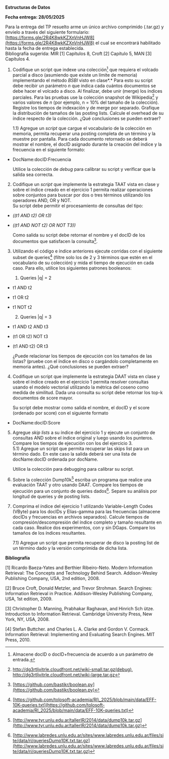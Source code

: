 **Estructuras de Datos**

**Fecha entrega: 28/05/2025**

Para la entrega del TP resuelto arme un único archivo comprimido (.tar.gz) y envielo a través del siguiente formulario: [https://forms.gle/2R4K8wkKZXnVnHJW8](https://forms.gle/2R4K8wkKZXnVnHJW8)  el cual se encontrará habilitado hasta la fecha de entrega establecida.  
Bibliografía sugerida: MIR \[1\] Capítulos 8, Croft \[2\] Capítulo 5, MAN \[3\] Capítulos 4\.

1) Codifique un script que indexe una colección[^1] que requiera el volcado parcial a disco (asumiendo que existe un límite de memoria) implementando el método  *BSBI* visto en clase*.* Para esto su script debe recibir un parámetro *n* que indica cada cuántos documentos se debe hacer el volcado a disco. Al finalizar, debe unir (merge) los índices parciales. Para las pruebas use la colección snapshot de Wikipedia[^2] y varios valores de *n* (por ejemplo, n \= 10% del tamaño de la colección). Registre los tiempos de indexación y de merge por separado. Grafique la distribución de tamaños de las posting lists. Calcule el overhead de su índice respecto de la colección. ¿Qué conclusiones se pueden extraer?  
     
   1.1) Agregue un *script* que cargue el vocabulario de la colección en memoria, permita recuperar una posting completa de un término y la muestre por pantalla. Para cada documento retornado se deberá mostrar el nombre, el  docID asignado  durante la creación del índice y la frecuencia en el siguiente formato:   
     
* DocName:docID:Frecuencia  
    
  Utilice la colección de *debug* para calibrar su script y verificar que la salida sea correcta.   
    
2) Codifique un *script* que implemente la estrategia TAAT vista en clase y sobre el índice creado en el ejercicio 1 permita realizar operaciones sobre conjuntos para buscar por dos o tres términos utilizando los operadores AND, OR y NOT.   
   Su script debe permitir el procesamiento de consultas del tipo:  
     
* *((t1 AND t2) OR t3)*   
* *((t1 AND NOT t2) OR NOT T3))*

  Como salida su script debe retornar el nombre y el docID de los documentos que satisfacen la consulta[^3].

3) Utilizando el código e índice anteriores ejecute corridas  con el siguiente subset de queries[^4] (filtre solo los de 2 y 3 términos que estén en el vocabulario de su colección) y mida el tiempo de ejecución en cada caso. Para ello, utilice los siguientes patrones booleanos:  
     
   1) Queries |q| \= 2  
* t1 AND t2  
* t1 OR t2  
* t1 NOT t2


  2) Queries |q| \= 3  
* t1 AND t2 AND t3  
* (t1 OR t2) NOT t3  
* (t1 AND t2) OR t3

  ¿Puede relacionar los tiempos de ejecución con los tamaños de las listas? (pruebe con el índice en disco o cargándolo completamente en memoria antes). ¿Qué conclusiones se pueden extraer?

4) Codifique un script que implemente la estrategia DAAT vista en clase y sobre el índice creado en el ejercicio 1 permita resolver consultas usando el modelo vectorial utilizando la métrica del coseno como medida de similitud. Dada una consulta su script debe retornar los top-k documentos de score mayor.   
     
   Su script debe mostrar como salida el nombre, el  docID y  el  score (ordenado  por score) con el  siguiente formato   
     
* DocName:docID:Score


5) Agregue *skip lists* a su índice del ejercicio 1 y ejecute un conjunto de consultas AND sobre el índice original y luego usando los punteros. Compare los tiempos de ejecución con los del ejercicio 3\.   
   5.1) Agregue un script que permita recuperar las skips list para un término dado. En este caso la salida deberá ser una lista de docName:docID ordenada por docName.  
     
   Utilice la colección para debugging para calibrar su script. 

6) Sobre la colección Dump10k[^5] escriba un programa que realice una evaluación TAAT y otro usando DAAT. Compare los tiempos de ejecución para un conjunto de queries dados[^6]. Separe su análisis por longitud de queries y de posting lists.  
     
7) Comprima el índice del ejercicio 1 utilizando Variable-Length Codes (VByte) para los docIDs y Elias-gamma para las frecuencias (almacene docIDs y frecuencias en archivos separados). Calcule tiempos de compresión/descompresión del índice completo y tamaño resultante en cada caso. Realice dos experimentos, con y sin DGaps. Compare los tamaños de los índices resultantes.  
     
   7.1) Agregue un script que permita recuperar de disco la posting list de un término  dado y la versión comprimida de dicha lista. 

   

**Bibliografía**

\[1\] Ricardo Baeza-Yates and Berthier Ribeiro-Neto. Modern Information Retrieval: The Concepts and Technology Behind Search. Addison-Wesley Publishing Company, USA, 2nd edition, 2008\.

\[2\] Bruce Croft, Donald Metzler, and Trevor Strohman. Search Engines: Information Retrieval in Practice. Addison-Wesley Publishing Company, USA, 1st edition, 2009\.

\[3\] Christopher D. Manning, Prabhakar Raghavan, and Hinrich Sch ̈utze. Introduction to Information Retrieval. Cambridge University Press, New York, NY, USA, 2008\.

\[4\] Stefan Buttcher. and Charles L. A. Clarke and Gordon V. Cormack. Information Retrieval: Implementing and Evaluating Search Engines. MIT Press,  2010\.

[^1]:  Almacene docID o docID+frecuencia de acuerdo a un parámetro de entrada.

[^2]:  http://dg3rtljvitrle.cloudfront.net/wiki-small.tar.gz(debug), http://dg3rtljvitrle.cloudfront.net/wiki-large.tar.gz

[^3]:  [https://github.com/bastikr/boolean.py](https://github.com/bastikr/boolean.py) 

[^4]:  [https://github.com/tolosoft-academia/RI\_2025/blob/main/data/EFF-10K-queries.txt](https://github.com/tolosoft-academia/RI_2025/blob/main/data/EFF-10K-queries.txt) 

[^5]:  [http://www.tyr.unlu.edu.ar/tallerIR/2014/data/dump10k.tar.gz](http://www.tyr.unlu.edu.ar/tallerIR/2014/data/dump10k.tar.gz) 

[^6]:  [http://www.labredes.unlu.edu.ar/sites/www.labredes.unlu.edu.ar/files/site/data/ri/queriesDump10K.txt.tar.gz](http://www.labredes.unlu.edu.ar/sites/www.labredes.unlu.edu.ar/files/site/data/ri/queriesDump10K.txt.tar.gz) 
